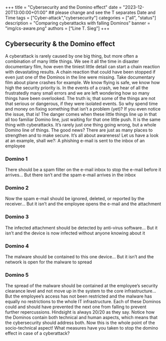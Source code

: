 +++ title = "Cybersecurity and the Domino effect" date = "2023-12-20T13:00:00+01:00" ## please change and see the T separates Date and Time tags = ["Cyber-attack","cybersecurity"] categories = ["all", "status"] description = "Comparing cyberattacks with falling Dominos” banner = "img/cs-aware.png" authors = [“Line T. Sieg”] +++

## Cybersecurity & the Domino effect 

A cyberattack is rarely caused by one big thing, but more often a combination of many little things. We see it all the time in disaster documentary film, how even the tiniest little detail can start a chain reaction with devastating results. A chain reaction that could have been stopped if even just one of the Dominos in the line were missing. 
Take documentary film about plane crashes for example. We know flying is safe, we know how high the security priority is. In the events of a crash, we hear of all the frustratedly many small errors and we are left wondering how so many things have been overlooked. 
The truth is; that some of the things are not that serious or dangerous, if they were isolated events. So why spend time and money on fixing something that isn’t a problem (yet)? If you even notice the issue, that is!
The danger comes when these little things line up in that all too familiar Domino line, just waiting for that one little push. 
It is the same thing with cyberattacks. It’s rarely just one thing going wrong, but a whole Domino line of things. 
The good news? There are just as many places to strengthen and to make secure. It’s all about awareness! Let us have a look at an example, shall we?:
A phishing e-mail is sent to the inbox of an employee
 
### Domino 1
There should be a spam filter on the e-mail inbox to stop the e-mail before it arrives… But there isn’t and the spam e-mail arrives in the inbox

### Domino 2
Now the spam e-mail should be ignored, deleted, or reported by the receiver… But it isn’t and the employee opens the e-mail and the attachment

### Domino 3
The infected attachment should be detected by anti-virus software… But it isn’t and the device is now infected without anyone knowing about it

### Domino 4
The malware should be contained to this one device… But it isn’t and the network is open for the malware to spread

### Domino 5
The spread of the malware should be contained at the employee’s security clearance level and not move up in the system to the core infrastructure… But the employee’s access has not been restricted and the malware has equally no restrictions to the whole IT infrastructure. 
Each of these Dominos could and should have prevented the next one from falling to prevent further repercussions. Hindsight is always 20/20 as they say. 
Notice how the Dominos contain both technical and human aspects, which means that the cybersecurity should address both. Now this is the whole point of the socio-technical aspect!
What measures have you taken to stop the domino effect in case of a cyberattack? 
